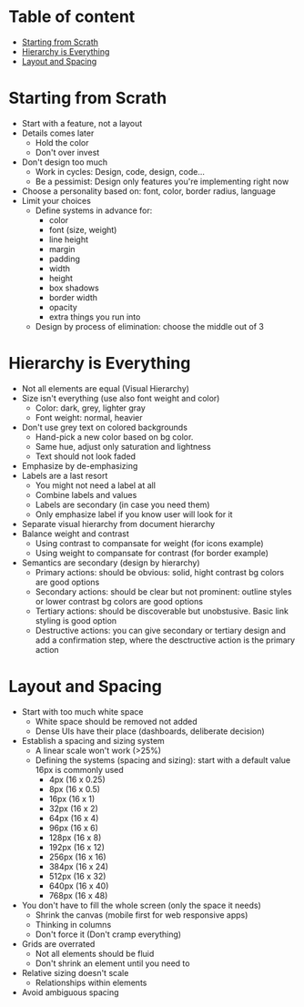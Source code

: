 <h1>Table of content</h1>

- [Starting from Scrath](#starting-from-scrath)
- [Hierarchy is Everything](#hierarchy-is-everything)
- [Layout and Spacing](#layout-and-spacing)


# Starting from Scrath
- Start with a feature, not a layout
- Details comes later
    - Hold the color
    - Don't over invest
- Don't design too much
  - Work in cycles: Design, code, design, code...
  - Be a pessimist: Design only features you're implementing right now
- Choose a personality based on: font, color, border radius, language
- Limit your choices
  - Define systems in advance for:
    - color
    - font (size, weight)
    - line height
    - margin 
    - padding
    - width
    - height
    - box shadows
    - border width
    - opacity
    - extra things you run into
  - Design by process of elimination: choose the middle out of 3

# Hierarchy is Everything
- Not all elements are equal (Visual Hierarchy)
- Size isn't everything (use also font weight and color)
  - Color: dark, grey, lighter gray
  - Font weight: normal, heavier
- Don't use grey text on colored backgrounds
  - Hand-pick a new color based on bg color. 
  - Same hue, adjust only saturation and lightness
  - Text should not look faded
- Emphasize by de-emphasizing
- Labels are a last resort
  - You might not need a label at all
  - Combine labels and values
  - Labels are secondary (in case you need them)
  - Only emphasize label if you know user will look for it
- Separate visual hierarchy from document hierarchy
- Balance weight and contrast
  - Using contrast to compansate for weight (for icons example)
  - Using weight to compansate for contrast (for border example)
- Semantics are secondary (design by hierarchy)
  - Primary actions: should be obvious: solid, hight contrast bg colors are good options
  - Secondary actions: should be clear but not prominent: outline styles or lower contrast bg colors are good options
  - Tertiary actions: should be discoverable but unobstusive. Basic link styling is good option
  - Destructive actions: you can give secondary or tertiary design and add a confirmation step, where the desctructive action is the primary action

# Layout and Spacing
- Start with too much white space
  - White space should be removed not added
  - Dense UIs have their place (dashboards, deliberate decision)
- Establish a spacing and sizing system
  - A linear scale won't work (>25%)
  - Defining the systems (spacing and sizing): start with a default value 16px is commonly used
    - 4px (16 x 0.25)
    - 8px (16 x 0.5)
    - 16px (16 x 1)
    - 32px (16 x 2)
    - 64px (16 x 4)
    - 96px (16 x 6)
    - 128px (16 x 8)
    - 192px (16 x 12)
    - 256px (16 x 16)
    - 384px (16 x 24)
    - 512px (16 x 32)
    - 640px (16 x 40)
    - 768px (16 x 48)
- You don't have to fill the whole screen (only the space it needs)
  - Shrink the canvas (mobile first for web responsive apps)
  - Thinking in columns
  - Don't force it (Don't cramp everything)
- Grids are overrated
  - Not all elements should be fluid
  - Don't shrink an element until you need to
- Relative sizing doesn't scale
  - Relationships within elements
- Avoid ambiguous spacing